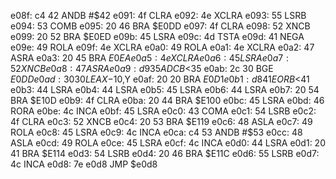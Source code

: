 e08f: c4 42  ANDB   #$42
e091: 4f     CLRA
e092: 4e     XCLRA
e093: 55     LSRB
e094: 53     COMB
e095: 20 46  BRA    $E0DD
e097: 4f     CLRA
e098: 52     XNCB
e099: 20 52  BRA    $E0ED
e09b: 45     LSRA
e09c: 4d     TSTA
e09d: 41     NEGA
e09e: 49     ROLA
e09f: 4e     XCLRA
e0a0: 49     ROLA
e0a1: 4e     XCLRA
e0a2: 47     ASRA
e0a3: 20 45  BRA    $E0EA
e0a5: 4e     XCLRA
e0a6: 45     LSRA
e0a7: 52     XNCB
e0a8: 47     ASRA
e0a9: d9 35  ADCB   <$35
e0ab: 2c 30  BGE    $E0DD
e0ad: 30 30  LEAX   -$10,Y
e0af: 20 20  BRA    $E0D1
e0b1: d8 41  EORB   <$41
e0b3: 44     LSRA
e0b4: 44     LSRA
e0b5: 45     LSRA
e0b6: 44     LSRA
e0b7: 20 54  BRA    $E10D
e0b9: 4f     CLRA
e0ba: 20 44  BRA    $E100
e0bc: 45     LSRA
e0bd: 46     RORA
e0be: 4c     INCA
e0bf: 45     LSRA
e0c0: 43     COMA
e0c1: 54     LSRB
e0c2: 4f     CLRA
e0c3: 52     XNCB
e0c4: 20 53  BRA    $E119
e0c6: 48     ASLA
e0c7: 49     ROLA
e0c8: 45     LSRA
e0c9: 4c     INCA
e0ca: c4 53  ANDB   #$53
e0cc: 48     ASLA
e0cd: 49     ROLA
e0ce: 45     LSRA
e0cf: 4c     INCA
e0d0: 44     LSRA
e0d1: 20 41  BRA    $E114
e0d3: 54     LSRB
e0d4: 20 46  BRA    $E11C
e0d6: 55     LSRB
e0d7: 4c     INCA
e0d8: 7e e0d8     JMP    $e0d8
